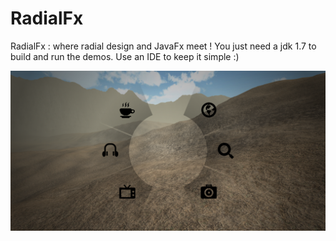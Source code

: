 RadialFx
========

RadialFx : where radial design and JavaFx meet !
You just need a jdk 1.7 to build and run the demos.
Use an IDE to keep it simple :)


![Radial Menu Global](/image/radialmenugame.png "Radial Menu Global")
